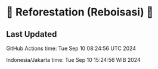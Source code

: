 
# 🌳 Reforestation (Reboisasi) 🌲

## Last Updated

GitHub Actions time: Tue Sep 10 08:24:56 UTC 2024

Indonesia/Jakarta time: Tue Sep 10 15:24:56 WIB 2024
